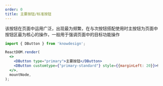 ```yaml
---
order: 0
title: 主要按钮/标准按钮
---
```



该按钮在页面中运用广泛，出现最为频繁，在与次按钮搭配使用时主按钮为页面中按钮区最为核心的操作，一般用于强调页面中的目标功能操作


```jsx
import { DButton } from 'knowdesign';

ReactDOM.render(
  <>
    <DButton type="primary">主要按钮</DButton>
    <DButton customtype={"primary-standard"} style={{marginLeft: 20}}>标准按钮</DButton>
  </>,
  mountNode,
);
```
